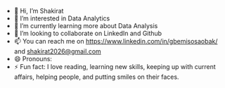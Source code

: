 - 👋 Hi, I’m Shakirat
- 👀 I’m interested in Data Analytics
- 🌱 I’m currently learning more about Data Analysis
- 💞️ I’m looking to collaborate on LinkedIn and Github
- 📫 You can reach me on https://www.linkedin.com/in/gbemisosaobak/ and shakirat2026@gmail.com
- 😄 Pronouns: 
- ⚡ Fun fact: I love reading, learning new skills, keeping up with current affairs, helping people, and putting smiles on their faces. 

<!---
SAOB2024/SAOB2024 is a ✨ special ✨ repository because its `README.md` (this file) appears on your GitHub profile.
You can click the Preview link to take a look at your changes.
--->
